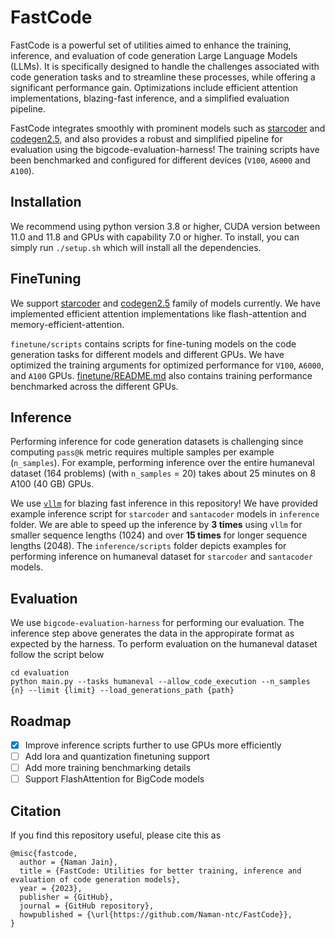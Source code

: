 # FastCode

FastCode is a powerful set of utilities aimed to enhance the training, inference, and evaluation of code generation Large Language Models (LLMs). It is specifically designed to handle the challenges associated with code generation tasks and to streamline these processes, while offering a significant performance gain. Optimizations include efficient attention implementations, blazing-fast inference, and a simplified evaluation pipeline. 

FastCode integrates smoothly with prominent models such as [starcoder](https://huggingface.co/bigcode/starcoder) and [codegen2.5](https://huggingface.co/Salesforce/codegen25-7b-mono), and also provides a robust and simplified pipeline for evaluation using the bigcode-evaluation-harness! The training scripts have been benchmarked and configured for different devices (`V100`, `A6000` and `A100`).

## Installation
We recommend using python version 3.8 or higher, CUDA version between 11.0 and 11.8 and GPUs with capability 7.0 or higher. To install, you can simply run `./setup.sh` which will install all the dependencies.

## FineTuning
We support [starcoder](https://huggingface.co/bigcode/starcoder) and [codegen2.5](https://huggingface.co/Salesforce/codegen25-7b-mono) family of models currently. We have implemented efficient attention implementations like flash-attention and memory-efficient-attention.

`finetune/scripts` contains scripts for fine-tuning models on the code generation tasks for different models and different GPUs. We have optimized the training arguments for optimized performance for `V100`, `A6000`, and `A100` GPUs. [finetune/README.md](finetune/README.md) also contains training performance benchmarked across the different GPUs.

## Inference
Performing inference for code generation datasets is challenging since computing `pass@k` metric requires multiple samples per example (`n_samples`). For example, performing inference over the entire humaneval dataset (164 problems) (with `n_samples` = 20) takes about 25 minutes on 8 A100 (40 GB) GPUs. 

We use [`vllm`](https://vllm.readthedocs.io/en/latest/index.html) for blazing fast inference in this repository! We have provided example inference script for `starcoder` and `santacoder` models in `inference` folder. We are able to speed up the inference by **3 times** using `vllm` for smaller sequence lengths (1024) and over **15 times** for longer sequence lengths (2048). The `inference/scripts` folder depicts examples for performing inference on humaneval dataset for `starcoder` and `santacoder` models.

## Evaluation
We use `bigcode-evaluation-harness` for performing our evaluation. The inference step above generates the data in the appropirate format as expected by the harness. To perform evaluation on the humaneval dataset follow the script below

```
cd evaluation
python main.py --tasks humaneval --allow_code_execution --n_samples {n} --limit {limit} --load_generations_path {path}
```

## Roadmap

- [x] Improve inference scripts further to use GPUs more efficiently
- [ ] Add lora and quantization finetuning support
- [ ] Add more training benchmarking details
- [ ] Support FlashAttention for BigCode models

## Citation
If you find this repository useful, please cite this as
```
@misc{fastcode,
  author = {Naman Jain},
  title = {FastCode: Utilities for better training, inference and evaluation of code generation models},
  year = {2023},
  publisher = {GitHub},
  journal = {GitHub repository},
  howpublished = {\url{https://github.com/Naman-ntc/FastCode}},
}
```


